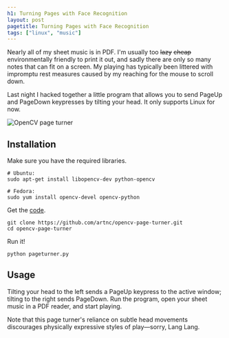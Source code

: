 ```yaml
---
h1: Turning Pages with Face Recognition
layout: post
pagetitle: Turning Pages with Face Recognition
tags: ["linux", "music"]
---
```


Nearly all of my sheet music is in PDF. I'm usually too ~~lazy~~&nbsp;~~cheap~~ environmentally friendly to print it out, and sadly there are only so many notes that can fit on a screen. My playing has typically been littered with impromptu rest measures caused by my reaching for the mouse to scroll down.

Last night I hacked together a little program that allows you to send PageUp and PageDown keypresses by tilting your head. It only supports Linux for now.

<div class="text-centered">
  <img alt="OpenCV page turner" src="/img/page-turner.jpg">
</div>

## Installation

Make sure you have the required libraries.

```shell
# Ubuntu:
sudo apt-get install libopencv-dev python-opencv

# Fedora:
sudo yum install opencv-devel opencv-python
```

Get the [code](https://github.com/artnc/opencv-page-turner).

```shell
git clone https://github.com/artnc/opencv-page-turner.git
cd opencv-page-turner
```

Run it!

```shell
python pageturner.py
```

## Usage

Tilting your head to the left sends a PageUp keypress to the active window; tilting to the right sends PageDown. Run the program, open your sheet music in a PDF reader, and start playing.

Note that this page turner's reliance on subtle head movements discourages physically expressive styles of play&mdash;sorry, Lang Lang.
